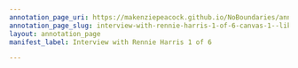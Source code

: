 ```yaml
---
annotation_page_uri: https://makenziepeacock.github.io/NoBoundaries/annotations/interview-with-rennie-harris-1-of-6-canvas-1--like-beer--yeah----.json
annotation_page_slug: interview-with-rennie-harris-1-of-6-canvas-1--like-beer--yeah----
layout: annotation_page
manifest_label: Interview with Rennie Harris 1 of 6

---
```

